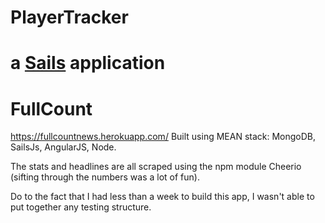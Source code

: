 
# PlayerTracker

a [Sails](http://sailsjs.org) application
=======
# FullCount
https://fullcountnews.herokuapp.com/
Built using MEAN stack:
MongoDB,
SailsJs,
AngularJS,
Node.

The stats and headlines are all scraped using the npm module Cheerio (sifting through the numbers was a lot of fun).

Do to the fact that I had less than a week to build this app, I wasn't able to put together any testing structure.

